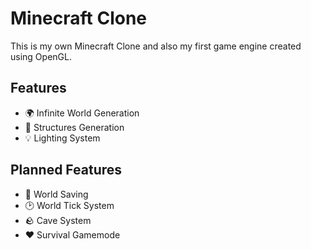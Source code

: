 ﻿# Minecraft Clone

This is my own Minecraft Clone and also my first game engine created using OpenGL.

## Features
- 🌍 Infinite World Generation
- 🏢 Structures Generation
- 💡 Lighting System

## Planned Features
- 💾 World Saving
- 🕑 World Tick System
- 🪨 Cave System
- ❤️ Survival Gamemode
